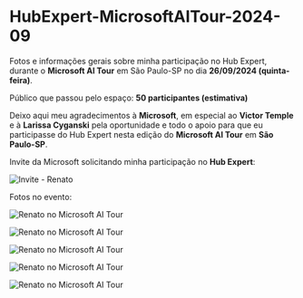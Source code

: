 # HubExpert-MicrosoftAITour-2024-09
Fotos e informações gerais sobre minha participação no Hub Expert, durante o **Microsoft AI Tour** em São Paulo-SP no dia **26/09/2024 (quinta-feira)**.



Público que passou pelo espaço: **50 participantes (estimativa)**

Deixo aqui meu agradecimentos à **Microsoft**, em especial ao **Victor Temple** e à **Larissa Cyganski** pela oportunidade e todo o apoio para que eu participasse do Hub Expert nesta edição do **Microsoft AI Tour** em **São Paulo-SP**.

Invite da Microsoft solicitando minha participação no **Hub Expert**:

![Invite - Renato](img/email-invite-ai-tour-2024-09.png)

Fotos no evento:

![Renato no Microsoft AI Tour](img/a-05.jpg)

![Renato no Microsoft AI Tour](img/a-04.jpg)

![Renato no Microsoft AI Tour](img/a-01.jpg)

![Renato no Microsoft AI Tour](img/a-02.jpg)

![Renato no Microsoft AI Tour](img/a-03.jpg)